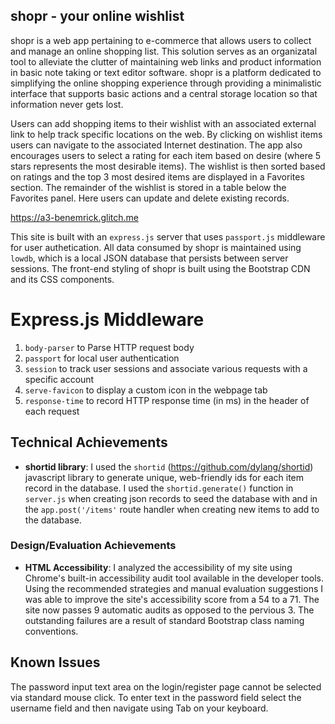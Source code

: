 ## shopr - your online wishlist
shopr is a web app pertaining to e-commerce that allows users to collect and manage an online shopping list. This solution serves as an organizatal tool to alleviate the clutter of maintaining web links and product information in basic note taking or text editor software. shopr is a platform dedicated to simplifying the online shopping experience through providing a minimalistic interface that supports basic actions and a central storage location so that information never gets lost.

Users can add shopping items to their wishlist with an associated external link to help track specific locations on the web. By clicking on wishlist items users can navigate to the associated Internet destination. The app also encourages users to select a rating for each item based on desire (where 5 stars represents the most desirable items). The wishlist is then sorted based on ratings and the top 3 most desired items are displayed in a Favorites section. The remainder of the wishlist is stored in a table below the Favorites panel. Here users can update and delete existing records.

https://a3-benemrick.glitch.me

This site is built with an `express.js` server that uses `passport.js` middleware for user authetication. All data consumed by shopr is maintained using `lowdb`, which is a local JSON database that persists between server sessions. The front-end styling of shopr is built using the Bootstrap CDN and its CSS components.

# Express.js Middleware
1. `body-parser` to Parse HTTP request body
2. `passport` for local user authentication 
3. `session` to track user sessions and associate various requests with a specific account
4. `serve-favicon` to display a custom icon in the webpage tab
5. `response-time` to record HTTP response time (in ms) in the header of each request

## Technical Achievements
- **shortid library**: I used the `shortid` (https://github.com/dylang/shortid) javascript library to generate unique, web-friendly ids for each item record in the database. I used the `shortid.generate()` function in `server.js` when creating json records to seed the database with and in the `app.post('/items'` route handler when creating new items to add to the database.

### Design/Evaluation Achievements
- **HTML Accessibility**: I analyzed the accessibility of my site using Chrome's built-in accessibility audit tool available in the developer tools. Using the recommended strategies and manual evaluation suggestions I was able to improve the site's accessibility score from a 54 to a 71. The site now passes 9 automatic audits as opposed to the pervious 3. The outstanding failures are a result of standard Bootstrap class naming conventions.

## Known Issues
The password input text area on the login/register page cannot be selected via standard mouse click. To enter text in the password field select the username field and then navigate using Tab on your keyboard.
